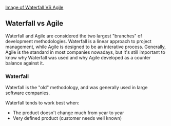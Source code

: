 [Image of Waterfall VS Agile](https://www.yodiz.com/blog/wp-content/uploads/2016/07/Agile_vs_Waterfall_Differences_in_Software_Development_Methodologies.jpg)

## Waterfall vs Agile

Waterfall and Agile are considered the two largest "branches" of development methodologies. Waterfall is a linear approach to project management, while Agile is designed to be an interative process. Generally, Agile is the standard in most companies nowadays, but it's still important to know why Waterfall was used and why Agile developed as a counter balance against it. 

### Waterfall

Waterfall is the "old" methodology, and was generally used in large software companies. 

Waterfall tends to work best when:
- The product doesn't change much from year to year
- Very defined product (customer needs well known)

